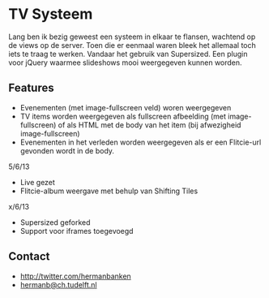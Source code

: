 # TV Systeem

Lang ben ik bezig geweest een systeem in elkaar te flansen, wachtend op de views op de server. Toen die er eenmaal waren bleek het allemaal toch iets te traag te werken. Vandaar het gebruik van Supersized. Een plugin voor jQuery waarmee slideshows mooi weergegeven kunnen worden.

## Features
* Evenementen (met image-fullscreen veld) woren weergegeven
* TV items worden weergegeven als fullscreen afbeelding (met image-fullscreen) of als HTML met de body van het item (bij afwezigheid image-fullscreen)
* Evenementen in het verleden worden weergegeven als er een Flitcie-url gevonden wordt in de body.

5/6/13

* Live gezet
* Flitcie-album weergave met behulp van Shifting Tiles

x/6/13

* Supersized geforked
* Support voor iframes toegevoegd

## Contact

- http://twitter.com/hermanbanken
- hermanb@ch.tudelft.nl
